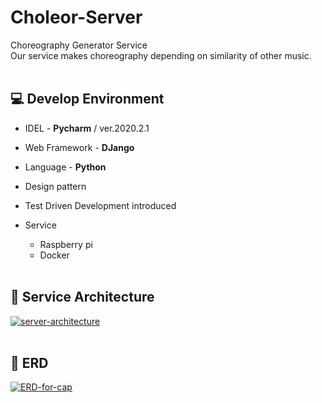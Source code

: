 # Choleor-Server
Choreography Generator Service<br>
Our service makes choreography depending on similarity of other music.<br><br>


## 💻 Develop Environment
* IDEL - <b>Pycharm</b> / ver.2020.2.1

* Web Framework - <b>DJango</b>

* Language - <b>Python</b>

* Design pattern

* Test Driven Development introduced

* Service
  * Raspberry pi
  * Docker
<br><br>
## 📌 Service Architecture
<a href="https://ibb.co/RQJbFVL"><img src="https://i.ibb.co/DwjWJS3/server-architecture.jpg" alt="server-architecture" border="0"></a>
<br><br>

## 📌 ERD
<a href="https://ibb.co/vkdhdPj"><img src="https://i.ibb.co/6Ft8tPW/ERD-for-cap.png" alt="ERD-for-cap" border="0"></a>
